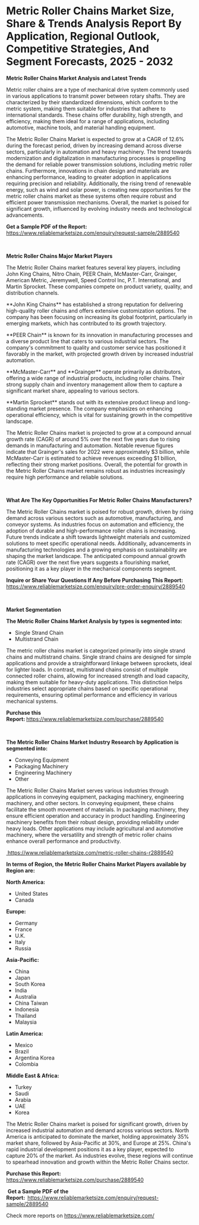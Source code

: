 <p><h1>Metric Roller Chains Market Size, Share & Trends Analysis Report By Application, Regional Outlook, Competitive Strategies, And Segment Forecasts, 2025 - 2032</h1></p><p><strong>Metric Roller Chains Market Analysis and Latest Trends</strong></p>
<p><p>Metric roller chains are a type of mechanical drive system commonly used in various applications to transmit power between rotary shafts. They are characterized by their standardized dimensions, which conform to the metric system, making them suitable for industries that adhere to international standards. These chains offer durability, high strength, and efficiency, making them ideal for a range of applications, including automotive, machine tools, and material handling equipment.</p><p>The Metric Roller Chains Market is expected to grow at a CAGR of 12.6% during the forecast period, driven by increasing demand across diverse sectors, particularly in automation and heavy machinery. The trend towards modernization and digitalization in manufacturing processes is propelling the demand for reliable power transmission solutions, including metric roller chains. Furthermore, innovations in chain design and materials are enhancing performance, leading to greater adoption in applications requiring precision and reliability. Additionally, the rising trend of renewable energy, such as wind and solar power, is creating new opportunities for the metric roller chains market as these systems often require robust and efficient power transmission mechanisms. Overall, the market is poised for significant growth, influenced by evolving industry needs and technological advancements.</p></p>
<p><strong>Get a Sample PDF of the Report:&nbsp;</strong> <a href="https://www.reliablemarketsize.com/enquiry/request-sample/2889540?utm_campaign=3348&utm_medium=2&utm_source=Github&utm_content=ia&utm_term=14032025&utm_id=metric-roller-chains">https://www.reliablemarketsize.com/enquiry/request-sample/2889540</a></p>
<p>&nbsp;</p>
<p><strong>Metric Roller Chains Major Market Players</strong></p>
<p><p>The Metric Roller Chains market features several key players, including John King Chains, Nitro Chain, PEER Chain, McMaster-Carr, Grainger, American Metric, Jeremywell, Speed Control Inc, P.T. International, and Martin Sprocket. These companies compete on product variety, quality, and distribution channels.</p><p>**John King Chains** has established a strong reputation for delivering high-quality roller chains and offers extensive customization options. The company has been focusing on increasing its global footprint, particularly in emerging markets, which has contributed to its growth trajectory. </p><p>**PEER Chain** is known for its innovation in manufacturing processes and a diverse product line that caters to various industrial sectors. The company's commitment to quality and customer service has positioned it favorably in the market, with projected growth driven by increased industrial automation.</p><p>**McMaster-Carr** and **Grainger** operate primarily as distributors, offering a wide range of industrial products, including roller chains. Their strong supply chain and inventory management allow them to capture a significant market share, appealing to various sectors.</p><p>**Martin Sprocket** stands out with its extensive product lineup and long-standing market presence. The company emphasizes on enhancing operational efficiency, which is vital for sustaining growth in the competitive landscape.</p><p>The Metric Roller Chains market is projected to grow at a compound annual growth rate (CAGR) of around 5% over the next five years due to rising demands in manufacturing and automation. Notable revenue figures indicate that Grainger's sales for 2022 were approximately $3 billion, while McMaster-Carr is estimated to achieve revenues exceeding $1 billion, reflecting their strong market positions. Overall, the potential for growth in the Metric Roller Chains market remains robust as industries increasingly require high performance and reliable solutions.</p></p>
<p>&nbsp;</p>
<p><strong>What Are The Key Opportunities For Metric Roller Chains Manufacturers?</strong></p>
<p><p>The Metric Roller Chains market is poised for robust growth, driven by rising demand across various sectors such as automotive, manufacturing, and conveyor systems. As industries focus on automation and efficiency, the adoption of durable and high-performance roller chains is increasing. Future trends indicate a shift towards lightweight materials and customized solutions to meet specific operational needs. Additionally, advancements in manufacturing technologies and a growing emphasis on sustainability are shaping the market landscape. The anticipated compound annual growth rate (CAGR) over the next five years suggests a flourishing market, positioning it as a key player in the mechanical components segment.</p></p>
<p><strong>Inquire or Share Your Questions If Any Before Purchasing This Report:</strong> <a href="https://www.reliablemarketsize.com/enquiry/pre-order-enquiry/2889540?utm_campaign=3348&utm_medium=2&utm_source=Github&utm_content=ia&utm_term=14032025&utm_id=metric-roller-chains">https://www.reliablemarketsize.com/enquiry/pre-order-enquiry/2889540</a></p>
<p>&nbsp;</p>
<p><strong>Market Segmentation</strong></p>
<p><strong>The Metric Roller Chains Market Analysis by types is segmented into:</strong></p>
<p><ul><li>Single Strand Chain</li><li>Multistrand Chain</li></ul></p>
<p><p>The metric roller chains market is categorized primarily into single strand chains and multistrand chains. Single strand chains are designed for simple applications and provide a straightforward linkage between sprockets, ideal for lighter loads. In contrast, multistrand chains consist of multiple connected roller chains, allowing for increased strength and load capacity, making them suitable for heavy-duty applications. This distinction helps industries select appropriate chains based on specific operational requirements, ensuring optimal performance and efficiency in various mechanical systems.</p></p>
<p><strong>Purchase this Report:&nbsp;</strong><a href="https://www.reliablemarketsize.com/purchase/2889540?utm_campaign=3348&utm_medium=2&utm_source=Github&utm_content=ia&utm_term=14032025&utm_id=metric-roller-chains">https://www.reliablemarketsize.com/purchase/2889540</a></p>
<p>&nbsp;</p>
<p><strong>The Metric Roller Chains Market Industry Research by Application is segmented into:</strong></p>
<p><ul><li>Conveying Equipment</li><li>Packaging Machinery</li><li>Engineering Machinery</li><li>Other</li></ul></p>
<p><p>The Metric Roller Chains Market serves various industries through applications in conveying equipment, packaging machinery, engineering machinery, and other sectors. In conveying equipment, these chains facilitate the smooth movement of materials. In packaging machinery, they ensure efficient operation and accuracy in product handling. Engineering machinery benefits from their robust design, providing reliability under heavy loads. Other applications may include agricultural and automotive machinery, where the versatility and strength of metric roller chains enhance overall performance and productivity.</p></p>
<p><a href="https://www.reliablemarketsize.com/metric-roller-chains-r2889540?utm_campaign=3348&utm_medium=2&utm_source=Github&utm_content=ia&utm_term=14032025&utm_id=metric-roller-chains">&nbsp;https://www.reliablemarketsize.com/metric-roller-chains-r2889540</a></p>
<p><strong>In terms of Region, the Metric Roller Chains Market Players available by Region are:</strong></p>
<p>
    <p> <strong> North America: </strong>
        <ul>
            <li>United States</li>
            <li>Canada</li>
        </ul>
        </p> 
    <p> <strong> Europe: </strong>
        <ul>
            <li>Germany</li>
            <li>France</li>
            <li>U.K.</li>
            <li>Italy</li>
            <li>Russia</li>
        </ul>
        </p> 
    <p> <strong> Asia-Pacific: </strong>
        <ul>
            <li>China</li>
            <li>Japan</li>
            <li>South Korea</li>
            <li>India</li>
            <li>Australia</li>
            <li>China Taiwan</li>
            <li>Indonesia</li>
            <li>Thailand</li>
            <li>Malaysia</li>
        </ul>
        </p> 
    <p> <strong> Latin America: </strong>
        <ul>
            <li>Mexico</li>
            <li>Brazil</li>
            <li>Argentina Korea</li>
            <li>Colombia</li>
        </ul>
        </p> 
    <p> <strong> Middle East & Africa: </strong>
        <ul>
            <li>Turkey</li>
            <li>Saudi</li>
            <li>Arabia</li>
            <li>UAE</li>
            <li>Korea</li>
        </ul>
    </p>
    </p>
<p><p>The Metric Roller Chains market is poised for significant growth, driven by increased industrial automation and demand across various sectors. North America is anticipated to dominate the market, holding approximately 35% market share, followed by Asia-Pacific at 30%, and Europe at 25%. China's rapid industrial development positions it as a key player, expected to capture 20% of the market. As industries evolve, these regions will continue to spearhead innovation and growth within the Metric Roller Chains sector.</p></p>
<p><strong>Purchase this Report: </strong><a href="https://www.reliablemarketsize.com/purchase/2889540?utm_campaign=3348&utm_medium=2&utm_source=Github&utm_content=ia&utm_term=14032025&utm_id=metric-roller-chains">https://www.reliablemarketsize.com/purchase/2889540</a></p>
<p>&nbsp;<strong>Get a Sample PDF of the Report:&nbsp;&nbsp;</strong><a href="https://www.reliablemarketsize.com/enquiry/request-sample/2889540?utm_campaign=3348&utm_medium=2&utm_source=Github&utm_content=ia&utm_term=14032025&utm_id=metric-roller-chains">https://www.reliablemarketsize.com/enquiry/request-sample/2889540</a></p>
<p><strong></strong></p>
<p>Check more reports on <a href="https://www.reliablemarketsize.com/?utm_campaign=3348&utm_medium=2&utm_source=Github&utm_content=ia&utm_term=14032025&utm_id=metric-roller-chains">https://www.reliablemarketsize.com/</a></p>